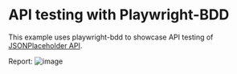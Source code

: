 # API testing with Playwright-BDD

This example uses playwright-bdd to showcase API testing of [JSONPlaceholder API](https://jsonplaceholder.typicode.com).

Report:
![image](https://github.com/user-attachments/assets/31e3e6ed-6b1e-46d5-9374-b234d01857b3)